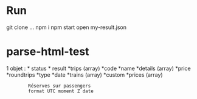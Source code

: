 # Run

git clone ...
npm i
npm start
open my-result.json

# parse-html-test

1 objet :
    * status
    * result 
        *trips (array)
            *code
            *name
            *details (array)
                *price
                *roundtrips
                    *type
                    *date
                    *trains (array)
        *custom
            *prices (array)


            Réserves sur passengers
            format UTC moment Z date
